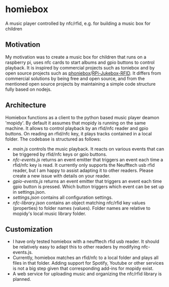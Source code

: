 # homiebox
A music player controlled by nfc/rfid, e.g. for building a music box for children

## Motivation
My motivation was to create a music box for children that runs on a raspberry pi, uses nfc cards to start albums and gpio buttons to control playback. It is inspired by commercial projects such as toniebox and by open source projects such as [phoniebox](http://phoniebox.de)/[RPi-Jukebox-RFID](https://github.com/MiczFlor/RPi-Jukebox-RFID). It differs from commercial solutions by being free and open source, and from the mentioned open source projects by maintaining a simple code structure fully based on nodejs.

## Architecture
Homiebox functions as a client to the python based music player deamon 'mopidy'. By default it assumes that mopidy is running on the same machine. It allows to control playback by an rfid/nfc reader and gpio buttons. On reading an rfid/nfc key, it plays tracks contained in a local folder. The codebase is structured as follows:
* _main.js_ controls the music playback. It reacts on various events that can be triggered by rfid/nfc keys or gpio buttons.
* _nfc-events.js_ returns an event emitter that triggers an event each time a rfid/nfc key is read. It currently only supports the Neufftech usb rfid reader, but I am happy to assist adapting it to other readers. Please create a new issue with details on your reader.
* _gpio-events.js_ returns an event emitter that triggers an event each time gpio button is pressed. Which button triggers which event can be set up in settings.json.
* _settings.json_ contains all configuration settings.
* _nfc-library.json_ contains an object matching nfc/rfid key values (properties) to folder names (values). Folder names are relative to mopidy's local music library folder.

## Customization
* I have only tested homiebox with a neufftech rfid usb reader. It should be relatively easy to adapt this to other readers by modifying nfc-events.js.
* Currently, homiebox matches an rfid/nfc to a local folder and plays all files in that folder. Adding support for Spotify, Youtube or other services is not a big step given that corresponding add-ins for mopidy exist.
* A web service for uploading music and organizing the nfc/rfid library is planned.
